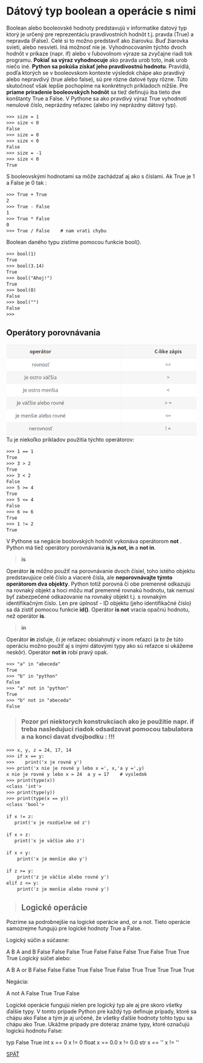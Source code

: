 # Dátový typ boolean a operácie s nimi
Boolean alebo booleovské hodnoty predstavujú v informatike datový typ ktorý je určený pre reprezentáciu pravdivostních hodnôt t.j. pravda (True) a nepravda (False). Celé si to možno predstaviť ako žiarovku. Buď žiarovka svieti, alebo nesvieti. Iná možnosť nie je.  Vyhodnocovaním týchto dvoch hodnôt v príkaze (napr. if) alebo v ľubovolnom výraze sa zvyčajne riadi tok programu. **Pokiaľ sa výraz vyhodnocuje** ako pravda urob toto, inak urob niečo iné. **Python sa pokúša získať jeho pravdivostnú hodnotu**. Pravidlá, podľa ktorých se v booleovskom kontexte výsledok chápe ako pravdivý alebo nepravdivý (true alebo false), sú pre rôzne datové typy rôzne. Túto skutočnosť však lepšie pochopíme na konkrétnych príkladoch nižšie. Pre **priame priradenie booleovských hodnôt** sa tiež definujú iba tieto dve konštanty True a False. V Pythone sa ako pravdivý výraz True vyhodnotí nenulové číslo, neprázdny reťazec (alebo iný neprázdny dátový typ). 
~~~
>>> size = 1
>>> size < 0
False
>>> size = 0
>>> size < 0
False
>>> size = -1
>>> size < 0
True
~~~
S booleovskými hodnotami sa môže zachádzať aj ako s číslami. Ak True je 1 a False je 0 tak :
~~~
>>> True + True
2
>>> True - False
1
>>> True * False
0
>>> True / False    # nam vrati chybu
~~~

Boolean daného typu zistíme pomocou funkcie bool().

~~~
>>> bool(1)
True
>>> bool(3.14)
True
>>> bool("Ahoj!")
True
>>> bool(0)
False
>>> bool("")
False
>>>
~~~
## Operátory porovnávania 
![](./Tahaky_dokumenty_obrazky/Porovnavacie_operatory.png)
Tu je niekoľko príkladov použitia týchto operátorov:
~~~
>>> 1 == 1
True
>>> 3 > 2
True
>>> 3 < 2
False
>>> 5 >= 4
True
>>> 5 <= 4
False
>>> 6 >= 6
True
>>> 1 != 2
True
~~~

V Pythone sa negácie boolovských hodnôt vykonáva operátorom **not** . Python má tiež operátory porovnávania **is,is not, in** a **not in**.

> **is** 

Operátor **is** môžno použiť na porovnávanie dvoch čísiel, toho istého objektu predstavujúce celé číslo a viaceré čísla, ale **neporovnávajte týmto operátorom dva objekty**. Python totiž porovná či obe premenné odkazujú na rovnaký objekt a hoci môžu mať premenné rovnakú hodnotu, tak nemusí byť zabezpečené odkazovanie na rovnaký objekt t.j. s rovnakým identifikačným číslo. Len pre úplnosť - ID objektu (jeho identifikačné číslo) sa dá zistiť pomocou funkcie **id()**. Operátor **is not** vracia opačnú hodnotu, než operátor **is**.

> **in** 

Operátor **in** zisťuje, či je reťazec obsiahnutý v inom reťazci (a to že túto operáciu možno použiť aj s inými dátovými typy ako sú reťazce si ukážeme neskôr).
Operátor **not in** robí pravý opak.
~~~
>>> "a" in "abeceda"
True
>>> "b" in "python"
False
>>> "a" not in "python"
True
>>> "b" not in "abeceda"
False
~~~

> ### Pozor pri niektorych konstrukciach ako je použitie napr. if treba nasledujuci riadok odsadzovat pomocou tabulatora a na konci davat dvojbodku : !!! ###

~~~
>>> x, y, z = 24, 17, 14
>>> if x == y:
>>>    print('x je rovné y')
>>> print('x nie je rovné y lebo x =', x,'a y =',y)
x nie je rovné y lebo x = 24  a y = 17    # vysledok
>>> print(type(x))
<class 'int'>
>>> print(type(y))
>>> print(type(x == y))
<class 'bool'>

if x != z:
   print('x je rozdielne od z')

if x > z:
   print('x je väčšie ako z')

if x < y:
    print('x je menšie ako y')

if z >= y:
    print('z je väčšie alebo rovné y')
elif z <= y:
    print('z je menšie alebo rovné y')
~~~
>## Logické operácie

Pozrime sa podrobnejšie na logické operácie and, or a not. Tieto operácie samozrejme fungujú pre logické hodnoty True a False.

Logický súčin a súčasne:

A	B	A and B
False	False	False
True	False	False
False	True	False
True	True	True
Logický súčet alebo:

A	B	A or B
False	False	False
True	False	True
False	True	True
True	True	True

Negácia:

A	not A
False	True
True	False

Logické operácie fungujú nielen pre logický typ ale aj pre skoro všetky ďalšie typy. V tomto prípade Python pre každý typ definuje prípady, ktoré sa chápu ako False a tým je aj určené, že všetky ďalšie hodnoty tohto typu sa chápu ako True. Ukážme prípady pre doteraz známe typy, ktoré označujú logickú hodnotu False:

typ	False	True
int	x == 0	x != 0
float	x == 0.0	x != 0.0
str	x == ''	x != ''

[SPÄŤ](../../../Obsah.md)